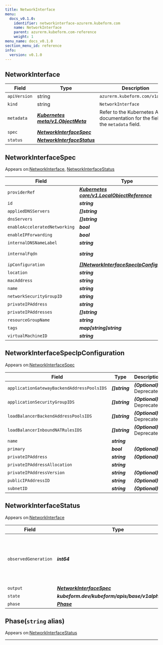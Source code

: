 ```yaml
---
title: NetworkInterface
menu:
  docs_v0.1.0:
    identifier: networkinterface-azurerm.kubeform.com
    name: NetworkInterface
    parent: azurerm.kubeform.com-reference
    weight: 1
menu_name: docs_v0.1.0
section_menu_id: reference
info:
  version: v0.1.0
---
```


## NetworkInterface
| Field | Type | Description |
| ------ | ----- | ----------- |
| `apiVersion` | string | `azurerm.kubeform.com/v1alpha1` |
|    `kind` | string | `NetworkInterface` |
| `metadata` | ***[Kubernetes meta/v1.ObjectMeta](https://kubernetes.io/docs/reference/generated/kubernetes-api/v1.13/#objectmeta-v1-meta)***|Refer to the Kubernetes API documentation for the fields of the `metadata` field.|
| `spec` | ***[NetworkInterfaceSpec](#networkinterfacespec)***||
| `status` | ***[NetworkInterfaceStatus](#networkinterfacestatus)***||
## NetworkInterfaceSpec

Appears on:[NetworkInterface](#networkinterface), [NetworkInterfaceStatus](#networkinterfacestatus)

| Field | Type | Description |
| ------ | ----- | ----------- |
| `providerRef` | ***[Kubernetes core/v1.LocalObjectReference](https://kubernetes.io/docs/reference/generated/kubernetes-api/v1.13/#localobjectreference-v1-core)***||
| `id` | ***string***||
| `appliedDNSServers` | ***[]string***| ***(Optional)*** |
| `dnsServers` | ***[]string***| ***(Optional)*** |
| `enableAcceleratedNetworking` | ***bool***| ***(Optional)*** |
| `enableIPForwarding` | ***bool***| ***(Optional)*** |
| `internalDNSNameLabel` | ***string***| ***(Optional)*** |
| `internalFqdn` | ***string***| ***(Optional)*** Deprecated|
| `ipConfiguration` | ***[[]NetworkInterfaceSpecIpConfiguration](#networkinterfacespecipconfiguration)***||
| `location` | ***string***||
| `macAddress` | ***string***| ***(Optional)*** |
| `name` | ***string***||
| `networkSecurityGroupID` | ***string***| ***(Optional)*** |
| `privateIPAddress` | ***string***| ***(Optional)*** |
| `privateIPAddresses` | ***[]string***| ***(Optional)*** |
| `resourceGroupName` | ***string***||
| `tags` | ***map[string]string***| ***(Optional)*** |
| `virtualMachineID` | ***string***| ***(Optional)*** |
## NetworkInterfaceSpecIpConfiguration

Appears on:[NetworkInterfaceSpec](#networkinterfacespec)

| Field | Type | Description |
| ------ | ----- | ----------- |
| `applicationGatewayBackendAddressPoolsIDS` | ***[]string***| ***(Optional)*** Deprecated|
| `applicationSecurityGroupIDS` | ***[]string***| ***(Optional)*** Deprecated|
| `loadBalancerBackendAddressPoolsIDS` | ***[]string***| ***(Optional)*** Deprecated|
| `loadBalancerInboundNATRulesIDS` | ***[]string***| ***(Optional)*** Deprecated|
| `name` | ***string***||
| `primary` | ***bool***| ***(Optional)*** |
| `privateIPAddress` | ***string***| ***(Optional)*** |
| `privateIPAddressAllocation` | ***string***||
| `privateIPAddressVersion` | ***string***| ***(Optional)*** |
| `publicIPAddressID` | ***string***| ***(Optional)*** |
| `subnetID` | ***string***| ***(Optional)*** |
## NetworkInterfaceStatus

Appears on:[NetworkInterface](#networkinterface)

| Field | Type | Description |
| ------ | ----- | ----------- |
| `observedGeneration` | ***int64***| ***(Optional)*** Resource generation, which is updated on mutation by the API Server.|
| `output` | ***[NetworkInterfaceSpec](#networkinterfacespec)***| ***(Optional)*** |
| `state` | ***kubeform.dev/kubeform/apis/base/v1alpha1.State***| ***(Optional)*** |
| `phase` | ***[Phase](#phase)***| ***(Optional)*** |
## Phase(`string` alias)

Appears on:[NetworkInterfaceStatus](#networkinterfacestatus)

---
